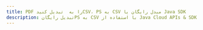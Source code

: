 ---title: PDF را به  تبدیل کنیدCSV، PS به CSV مبدل رایگان یا Java SDKdescription: تبدیل رایگانPS به CSV با استفاده از Java Cloud APIs & SDK همچنین اسناد PDF را در Cloud ایجاد، ویرایش و رندر کنید.---